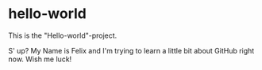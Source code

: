 # hello-world
This is the "Hello-world"-project.

S' up?
My Name is Felix and I'm trying to learn a little bit about GitHub right now. Wish me luck!
